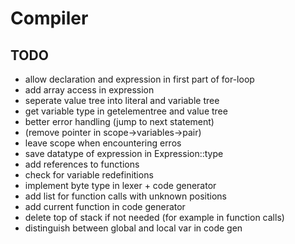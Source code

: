 # Compiler

## TODO

- allow declaration and expression in first part of for-loop
- add array access in expression
- seperate value tree into literal and variable tree
- get variable type in getelementree and value tree
- better error handling (jump to next statement)
- (remove pointer in scope->variables->pair)
- leave scope when encountering erros
- save datatype of expression in Expression::type
- add references to functions
- check for variable redefinitions
- implement byte type in lexer + code generator
- add list for function calls with unknown positions
- add current function in code generator
- delete top of stack if not needed (for example in function calls)
- distinguish between global and local var in code gen